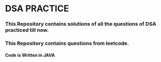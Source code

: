 # DSA PRACTICE 
### This Repository contains solutions of all the questions of DSA practiced till now.
### This Repository contains questions from leetcode.
#### Code is Written in JAVA


 
